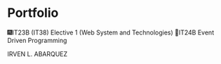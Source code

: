 # Portfolio

🎆IT23B (IT38) Elective 1 (Web System and Technologies)
🎇IT24B Event Driven Programming

IRVEN L. ABARQUEZ
